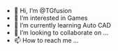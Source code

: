 - 👋 Hi, I’m @TGfusion
- 👀 I’m interested in Games
- 🌱 I’m currently learning Auto CAD
- 💞️ I’m looking to collaborate on ...
- 📫 How to reach me ...

<!---
TGfusion/TGfusion is a ✨ special ✨ repository because its `README.md` (this file) appears on your GitHub profile.
You can click the Preview link to take a look at your changes.
--->
